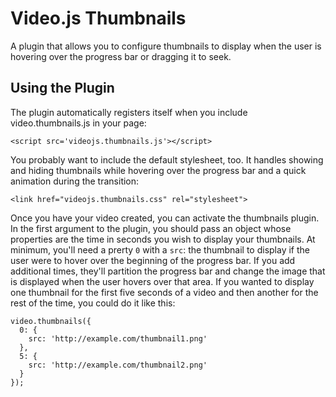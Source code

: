 Video.js Thumbnails
===================
A plugin that allows you to configure thumbnails to display when the user is hovering over the progress bar or dragging it to seek.

Using the Plugin
----------------
The plugin automatically registers itself when you include video.thumbnails.js in your page:

    <script src='videojs.thumbnails.js'></script>

You probably want to include the default stylesheet, too. It handles showing and hiding thumbnails while hovering over the progress bar and a quick animation during the transition:

    <link href="videojs.thumbnails.css" rel="stylesheet">

Once you have your video created, you can activate the thumbnails plugin. In the first argument to the plugin, you should pass an object whose properties are the time in seconds you wish to display your thumbnails. At minimum, you'll need a prerty `0` with a `src`: the thumbnail to display if the user were to hover over the beginning of the progress bar. If you add additional times, they'll partition the progress bar and change the image that is displayed when the user hovers over that area. If you wanted to display one thumbnail for the first five seconds of a video and then another for the rest of the time, you could do it like this:

    video.thumbnails({
      0: {
        src: 'http://example.com/thumbnail1.png'
      },
      5: {
        src: 'http://example.com/thumbnail2.png'
      }
    });

